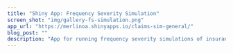 ```yaml
---
title: "Shiny App: Frequency Severity Simulation"
screen_shot: "img/gallery-fs-simulation.png"
app_url: "https://merlinoa.shinyapps.io/claims-sim-general/"
blog_post: ""
description: "App for running frequency severity simulations of insurance claims"
---
```

